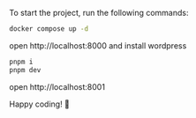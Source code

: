 To start the project, run the following commands:

```sh
docker compose up -d
```
open http://localhost:8000 and install wordpress


```sh
pnpm i
pnpm dev
```
open http://localhost:8001

Happy coding! 🎉
